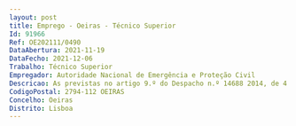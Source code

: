 ```yaml
--- 
layout: post
title: Emprego - Oeiras - Técnico Superior
Id: 91966
Ref: OE202111/0490
DataAbertura: 2021-11-19
DataFecho: 2021-12-06
Trabalho: Técnico Superior
Empregador: Autoridade Nacional de Emergência e Proteção Civil
Descricao: As previstas no artigo 9.º do Despacho n.º 14688 2014, de 4 de dezembro, nos termos do artigo 4.º da Portaria n.º 224 A 2014, de 4 de novembro, de acordo com o disposto no artigo 18.º do Decreto Lei n.º 45 2019, de 1 de abril, na sua redação atual
CodigoPostal: 2794-112 OEIRAS
Concelho: Oeiras
Distrito: Lisboa
--- 
```


